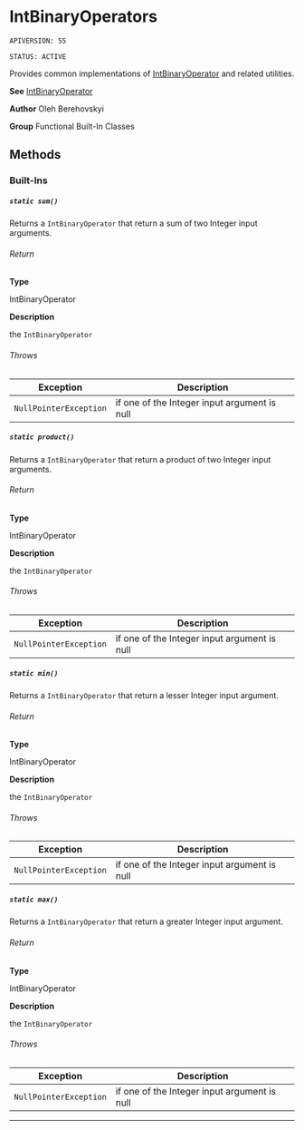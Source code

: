# IntBinaryOperators

`APIVERSION: 55`

`STATUS: ACTIVE`

Provides common implementations of [IntBinaryOperator](/docs/Functional-Abstract-Classes/IntBinaryOperator.md) and related utilities.


**See** [IntBinaryOperator](/docs/Functional-Abstract-Classes/IntBinaryOperator.md)


**Author** Oleh Berehovskyi


**Group** Functional Built-In Classes

## Methods
### Built-Ins
##### `static sum()`

Returns a `IntBinaryOperator` that return a sum of two Integer input arguments.

###### Return

**Type**

IntBinaryOperator

**Description**

the `IntBinaryOperator`

###### Throws
|Exception|Description|
|---|---|
|`NullPointerException`|if one of the Integer input argument is null|

##### `static product()`

Returns a `IntBinaryOperator` that return a product of two Integer input arguments.

###### Return

**Type**

IntBinaryOperator

**Description**

the `IntBinaryOperator`

###### Throws
|Exception|Description|
|---|---|
|`NullPointerException`|if one of the Integer input argument is null|

##### `static min()`

Returns a `IntBinaryOperator` that return a lesser Integer input argument.

###### Return

**Type**

IntBinaryOperator

**Description**

the `IntBinaryOperator`

###### Throws
|Exception|Description|
|---|---|
|`NullPointerException`|if one of the Integer input argument is null|

##### `static max()`

Returns a `IntBinaryOperator` that return a greater Integer input argument.

###### Return

**Type**

IntBinaryOperator

**Description**

the `IntBinaryOperator`

###### Throws
|Exception|Description|
|---|---|
|`NullPointerException`|if one of the Integer input argument is null|

---
